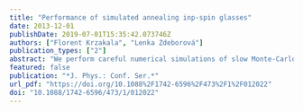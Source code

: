 ```yaml
---
title: "Performance of simulated annealing inp-spin glasses"
date: 2013-12-01
publishDate: 2019-07-01T15:35:42.073746Z
authors: ["Florent Krzakala", "Lenka Zdeborová"]
publication_types: ["2"]
abstract: "We perform careful numerical simulations of slow Monte-Carlo annealings in the dense 3-body spin glass model and compare with the predictions from different theories: thresholds states, isocomplexity, following state. We conclude that while isocomplexity and following state both provide excellent agreement the numerical data, the influence of threshold states – that is still the most commonly considered theory – can be excluded from our data."
featured: false
publication: "*J. Phys.: Conf. Ser.*"
url_pdf: "https://doi.org/10.1088%2F1742-6596%2F473%2F1%2F012022"
doi: "10.1088/1742-6596/473/1/012022"
---
```


